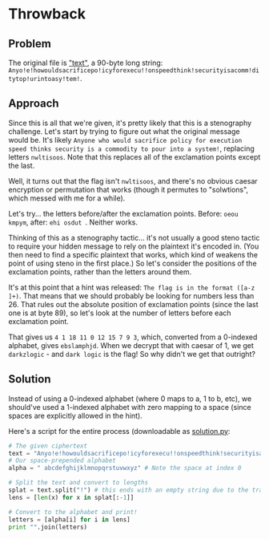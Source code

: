 # Throwback
## Problem
The original file is ["text"](./text), a 90-byte long string: 
`Anyo!e!howouldsacrificepo!icyforexecu!!onspeedthink!securityisacomm!ditytop!urintoasy!tem!`.

## Approach
Since this is all that we're given, it's pretty likely that this is a stenography challenge.
Let's start by trying to figure out what the original message would be. It's likely
`Anyone who would sacrifice policy for execution speed thinks security is a commodity
to pour into a system!`, replacing letters `nwltisoos`. Note that this replaces all of the 
exclamation points except the last.

Well, it turns out that the flag isn't `nwltisoos`, and there's no obvious caesar encryption
or permutation that works (though it permutes to "solwtions", which messed with me for a
while).

Let's try... the letters before/after the exclamation points.
Before: `oeou kmpym`, after: `ehi osdut `. Neither works.

Thinking of this as a stenography tactic... it's not usually a good steno tactic to require
your hidden message to rely on the plaintext it's encoded in. (You then need to find a
specific plaintext that works, which kind of weakens the point of using steno in the
first place.) So let's consider the positions of the exclamation points, rather than the
letters around them.

It's at this point that a hint was released: `The flag is in the format ([a-z ]+)`.
That means that we should probably be looking for numbers less than 26. That rules
out the absolute position of exclamation points (since the last one is at byte 89), so
let's look at the number of letters before each exclamation point.

That gives us `4 1 18 11 0 12 15 7 9 3`, which, converted from a 0-indexed alphabet,
gives `ebslamphjd`. When we decrypt that with caesar of 1, we get `darkzlogic` - and
`dark logic` is the flag! So why didn't we get that outright?

## Solution
Instead of using a 0-indexed alphabet (where 0 maps to a, 1 to b, etc), we should've
used a 1-indexed alphabet with zero mapping to a space (since spaces are explicitly
allowed in the hint).

Here's a script for the entire process (downloadable as [solution.py](./solution.py):
```Python
# The given ciphertext
text = "Anyo!e!howouldsacrificepo!icyforexecu!!onspeedthink!securityisacomm!ditytop!urintoasy!tem!"
# Our space-prepended alphabet
alpha = " abcdefghijklmnopqrstuvwxyz" # Note the space at index 0

# Split the text and convert to lengths
splat = text.split("!") # this ends with an empty string due to the trailing !
lens = [len(x) for x in splat[:-1]]

# Convert to the alphabet and print!
letters = [alpha[i] for i in lens]
print "".join(letters)
```